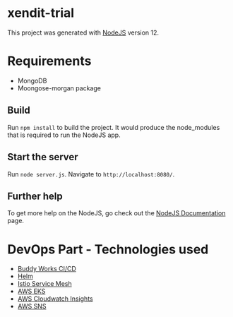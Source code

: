 # xendit-trial

This project was generated with [NodeJS](https://github.com/nodejs) version 12.

# Requirements
- MongoDB
- Moongose-morgan package

## Build

Run `npm install` to build the project. It would produce the node_modules that is required to run the NodeJS app.

## Start the server

Run `node server.js`.  Navigate to `http://localhost:8080/`.

## Further help

To get more help on the NodeJS, go check out the [NodeJS Documentation](https://nodejs.org/en/docs/) page.


# DevOps Part - Technologies used

- [Buddy Works CI/CD](https://buddy.works/docs)
- [Helm](https://helm.sh/)
- [Istio Service Mesh](https://istio.io/)
- [AWS EKS](https://aws.amazon.com/eks/)
- [AWS Cloudwatch Insights](https://docs.aws.amazon.com/AmazonCloudWatch/latest/monitoring/ContainerInsights.html)
- [AWS SNS](https://aws.amazon.com/sns/)

